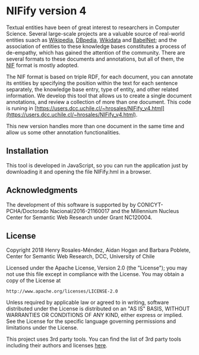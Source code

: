  

# NIFify version 4


Textual entities have been of great interest to researchers in Computer Science. Several large-scale projects are a valuable source of real-world entities suach as [Wikipedia](https://www.wikipedia.org/), [DBpedia](http://wiki.dbpedia.org/), [Wikidata](https://www.wikidata.org/wiki/Wikidata:Main_Page) and [BabelNet](http://babelnet.org/); and the association of entities to these knowledge bases constitutes a process of de-empathy, which has gained the attention of the community. There are several formats to these documents and annotations, but all of them, the [NIF](http://persistence.uni-leipzig.org/nlp2rdf/) format is mostly adopted.

The NIF format is based on triple RDF, for each document, you can annotate its entities by specifying the position within the text for each sentence separately, the knowledge base entry, type of entity, and other related information. We develop this tool that allows us to create a single document annotations, and review a collection of more than one document. This code is runing in [https://users.dcc.uchile.cl/~hrosales/NIFify_v4.html](https://users.dcc.uchile.cl/~hrosales/NIFify_v4.html).

This new version handles more than one document in the same time and allow us some other annotation functionalities.


Installation
------------

This tool is developed in JavaScript, so you can run the application just by downloading it and opening the file NIFify.hml in a browser.


Acknowledgments
---------------

The development of this software is supported by  by CONICYT-PCHA/Doctorado Nacional/2016-21160017 and the Millennium Nucleus Center for Semantic Web Research under Grant NC120004.


## License

Copyright 2018  Henry Rosales-Méndez, Aidan Hogan and Barbara Poblete, 
Center for Semantic Web Research, DCC, University of Chile

Licensed under the Apache License, Version 2.0 (the "License");
you may not use this file except in compliance with the License.
You may obtain a copy of the License at

    http://www.apache.org/licenses/LICENSE-2.0


Unless required by applicable law or agreed to in writing, software distributed under the License is distributed on an "AS IS" BASIS, WITHOUT WARRANTIES OR CONDITIONS OF ANY KIND, either express or implied.
See the License for the specific language governing permissions and limitations under the License.

This project uses 3rd party tools. You can find the list of 3rd party tools including their authors and licenses [here](LICENSE-3RD-PARTY).

